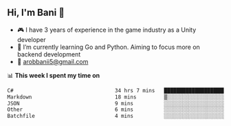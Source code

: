 ## Hi, I'm Bani 👋

- :video_game: I have 3 years of experience in the game industry as a Unity developer
- 🌱 I’m currently learning Go and Python. Aiming to focus more on backend development
- :email: arobbanii5@gmail.com

📊 **This week I spent my time on**

<!--START_SECTION:waka-->

```txt
C#                                 34 hrs 7 mins   ████████████████████████▒   97.93 %
Markdown                           18 mins         ▒░░░░░░░░░░░░░░░░░░░░░░░░   00.88 %
JSON                               9 mins          ░░░░░░░░░░░░░░░░░░░░░░░░░   00.44 %
Other                              6 mins          ░░░░░░░░░░░░░░░░░░░░░░░░░   00.32 %
Batchfile                          4 mins          ░░░░░░░░░░░░░░░░░░░░░░░░░   00.21 %
```

<!--END_SECTION:waka-->
